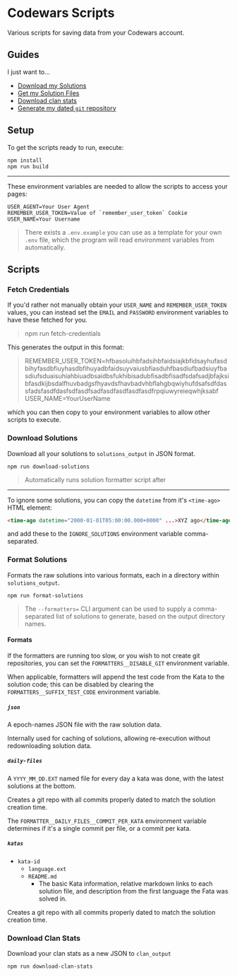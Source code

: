 # Codewars Scripts

Various scripts for saving data from your Codewars account.

## Guides

I just want to...

- [Download my Solutions](./guide/download-solutions.md)
- [Get my Solution Files](./guide/get-solution-files.md)
- [Download clan stats](./guide/download-clan-stats.md)
- [Generate my dated `git` repository](./guide/create-solutions-repo.md)

## Setup

To get the scripts ready to run, execute:

```shell
npm install
npm run build
```

***

These environment variables are needed to allow the scripts to access your pages:

```shell
USER_AGENT=Your User Agent
REMEMBER_USER_TOKEN=Value of `remember_user_token` Cookie
USER_NAME=Your Username
```

> There exists a `.env.example` you can use as a template for your own `.env` file, which the program will read environment variables from automatically.

## Scripts

### Fetch Credentials

If you'd rather not manually obtain your `USER_NAME` and `REMEMBER_USER_TOKEN` values, you can instead set the `EMAIL` and `PASSWORD` environment variables to have these fetched for you.

> npm run fetch-credentials

This generates the output in this format:

> REMEMBER_USER_TOKEN=hfbasoluihbfadsihbfaidsiajkbfidsayhufasdbihyfasdbfiuyhasdbfihuyadbfaidsuyvaiusbfiasduhfbasdiufbadsiuyfbasdiufsduaisuhiahbiuadbsaidbsfukhibisadubfisadbfisadfsdafsadjbfajksibfasdkijbsdalfhuvbadgsfhyavdsfhavbadvhbflahgbqwiyhufdsafsdfdassfadsfasdfdasfsdfasdfsadfasdfasdfasdfasdfrpqiuwyreieqwhjksabf
> USER_NAME=YourUserName

which you can then copy to your environment variables to allow other scripts to execute.

### Download Solutions

Download all your solutions to `solutions_output` in JSON format.

```shell
npm run download-solutions
```

> Automatically runs solution formatter script after

***

To ignore some solutions, you can copy the `datetime` from it's `<time-ago>` HTML element:

```html
<time-ago datetime="2000-01-01T05:00:00.000+0000" ...>XYZ ago</time-ago>
```

and add these to the `IGNORE_SOLUTIONS` environment variable comma-separated.

### Format Solutions

Formats the raw solutions into various formats, each in a directory within `solutions_output`.

```shell
npm run format-solutions
```

> The `--formatters=` CLI argument can be used to supply a comma-separated list of solutions to generate, based on the output directory names.

#### Formats

If the formatters are running too slow, or you wish to not create git repositories, you can set the `FORMATTERS__DISABLE_GIT` environment variable.

When applicable, formatters will append the test code from the Kata to the solution code; this can be disabled by clearing the `FORMATTERS__SUFFIX_TEST_CODE` environment variable.

##### `json`

A epoch-names JSON file with the raw solution data.

Internally used for caching of solutions, allowing re-execution without redownloading solution data.

##### `daily-files`

A `YYYY_MM_DD.EXT` named file for every day a kata was done, with the latest solutions at the bottom.

Creates a git repo with all commits properly dated to match the solution creation time.

The `FORMATTER__DAILY_FILES__COMMIT_PER_KATA` environment variable determines if it's a single commit per file, or a commit per kata.

##### `katas`

- `kata-id`
  - `language.ext`
  - `README.md`
    - The basic Kata information, relative markdown links to each solution file, and description from the first language the Fata was solved in.

Creates a git repo with all commits properly dated to match the solution creation time.

### Download Clan Stats

Download your clan stats as a new JSON to `clan_output`

```shell
npm run download-clan-stats
```
